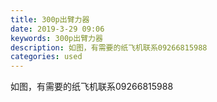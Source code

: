 ```yaml
---
title: 300p出臂力器
date: 2019-3-29 09:06
keywords: 300p出臂力器
description: 如图，有需要的纸飞机联系09266815988
categories: used
---
```

<td class="t_f" id="postmessage_3334762">

如图，有需要的纸飞机联系09266815988<br/>
<img alt="" border="0" class="zoom" data-cf-modified-d3a5a457236699b0845226cb-="" file="http://www.flw.ph/data/appbyme/upload/image/201903/29/zZfT8jBaTGg6.jpg" id="aimg_n3CBy" lazyloadthumb="1" onclick="" onmouseover="" src="http://www.flw.ph/data/appbyme/upload/image/201903/29/zZfT8jBaTGg6.jpg"/><br/>
<br/>
</td>
